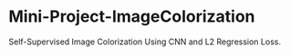 # Mini-Project-ImageColorization
Self-Supervised Image Colorization Using CNN and L2 Regression Loss.
